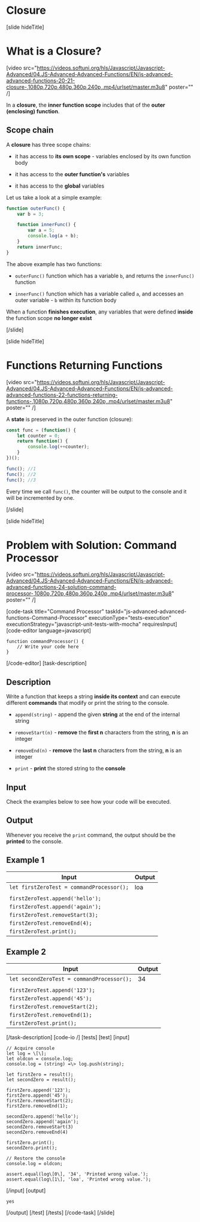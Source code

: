 # Closure

[slide hideTitle]

# What is a Closure?

[video src="https://videos.softuni.org/hls/Javascript/Javascript-Advanced/04.JS-Advanced-Advanced-Functions/EN/js-advanced-advanced-functions-20-21-closure-,1080p,720p,480p,360p,240p,.mp4/urlset/master.m3u8" poster="" /]

In a **closure**, the **inner function scope** includes that of the **outer (enclosing) function**.

## Scope chain

A **closure** has three scope chains:

- it has access to **its own scope** - variables enclosed by its own function body
  
- it has access to the **outer function's** variables

- it has access to the **global** variables

Let us take a look at a simple example:

```js
function outerFunc() {
    var b = 3;

    function innerFunc() {
        var a = 5;
        console.log(a + b);
    }
    return innerFunc;
}
```

The above example has two functions:

- `outerFunc()` function which has a variable `b`, and returns the `innerFunc()` function

- `innerFunc()` function which has a variable called `a`, and accesses an outer variable - `b` within its function body

When a function **finishes execution**, any variables that were defined **inside** the function scope **no longer exist**

[/slide]


[slide hideTitle]

# Functions Returning Functions

[video src="https://videos.softuni.org/hls/Javascript/Javascript-Advanced/04.JS-Advanced-Advanced-Functions/EN/js-advanced-advanced-functions-22-functions-returning-functions-,1080p,720p,480p,360p,240p,.mp4/urlset/master.m3u8" poster="" /]

A **state** is preserved in the outer function (closure):

```js live
const func = (function() {
    let counter = 0;
    return function() {
        console.log(++counter);
    }
})();

func(); //1
func(); //2
func(); //3
```

Every time we call `func()`, the counter will be output to the console and it will be incremented by one. 


[/slide]

[slide hideTitle]
# Problem with Solution: Command Processor

[video src="https://videos.softuni.org/hls/Javascript/Javascript-Advanced/04.JS-Advanced-Advanced-Functions/EN/js-advanced-advanced-functions-24-solution-command-processor-,1080p,720p,480p,360p,240p,.mp4/urlset/master.m3u8" poster="" /]

[code-task title="Command Processor" taskId="js-advanced-advanced-functions-Command-Processor"  executionType="tests-execution" executionStrategy="javascript-unit-tests-with-mocha" requiresInput] [code-editor language=javascript]

```
function commandProcessor() {
    // Write your code here
}
```
[/code-editor]
[task-description]
## Description

Write a function that keeps a string **inside its context** and can execute different **commands** that modify or print the string to the console.

- `append(string)` - append the given **string** at the end of the internal string

- `removeStart(n)` - **remove** the **first n** characters from the string, **n** is an integer

- `removeEnd(n)` - **remove** the **last n** characters from the string, **n** is an integer

- `print` - **print** the stored string to the **console**

## Input

Check the examples below to see how your code will be executed.

## Output

Whenever you receive the `print` command, the output should be the **printed** to the console.

## Example 1

| **Input** | **Output** |
| --- | --- |
| `let firstZeroTest = commandProcessor();` | loa | 
|  |  |
| `firstZeroTest.append('hello');` | |
| `firstZeroTest.append('again');` | |
| `firstZeroTest.removeStart(3);` | |
| `firstZeroTest.removeEnd(4);` | |
| `firstZeroTest.print();` | |

## Example 2

| **Input** | **Output** |
| --- | --- |
| `let secondZeroTest = commandProcessor();` | 34 | 
|  |  |
| `firstZeroTest.append('123');` | |
| `firstZeroTest.append('45');` | |
| `firstZeroTest.removeStart(2);` | |
| `firstZeroTest.removeEnd(1);` | |
| `firstZeroTest.print();` | |

[/task-description]
[code-io /]
[tests]
[test]
[input]
```
// Acquire console
let log = \[\];
let oldcon = console.log;
console.log = (string) =\> log.push(string);

let firstZero = result();
let secondZero = result();

firstZero.append('123');
firstZero.append('45');
firstZero.removeStart(2);
firstZero.removeEnd(1);

secondZero.append('hello');
secondZero.append('again');
secondZero.removeStart(3)
secondZero.removeEnd(4)

firstZero.print();
secondZero.print();

// Restore the console
console.log = oldcon;

assert.equal(log\[0\], '34', 'Printed wrong value.');
assert.equal(log\[1\], 'loa', 'Printed wrong value.');
```
[/input]
[output]
```
yes
```
[/output]
[/test]
[/tests]
[/code-task]
[/slide]
